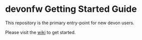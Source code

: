 # devonfw Getting Started Guide

This repository is the primary entry-point for new devon users.

Please visit the [wiki](https://github.com/devonfw/getting-started/wiki) to get started.
